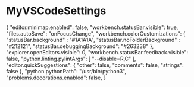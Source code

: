 # MyVSCodeSettings
{
    "editor.minimap.enabled": false,
    "workbench.statusBar.visible": true,
    "files.autoSave": "onFocusChange",
    "workbench.colorCustomizations": {
    "statusBar.background" : "#1A1A1A",
    "statusBar.noFolderBackground" : "#212121",
    "statusBar.debuggingBackground": "#263238"
    },
"explorer.openEditors.visible": 0,
"workbench.statusBar.feedback.visible": false,
"python.linting.pylintArgs": [
    "--disable=R,C"
],
"editor.quickSuggestions": {
    "other": false,
    "comments": false,
    "strings": false
},
"python.pythonPath": "/usr/bin/python3",
"problems.decorations.enabled": false,
}
